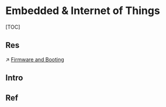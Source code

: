 # Embedded & Internet of Things

[TOC]



## Res
↗ [Firmware and Booting](../🔑%20CS_Core/🧬%20Computer%20System/Firmware%20and%20Booting/Firmware%20and%20Booting.md)



## Intro



## Ref
